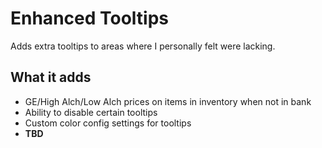 # Enhanced Tooltips
Adds extra tooltips to areas where I personally felt were lacking.

## What it adds
* GE/High Alch/Low Alch prices on items in inventory when not in bank
* Ability to disable certain tooltips
* Custom color config settings for tooltips
* **TBD**
